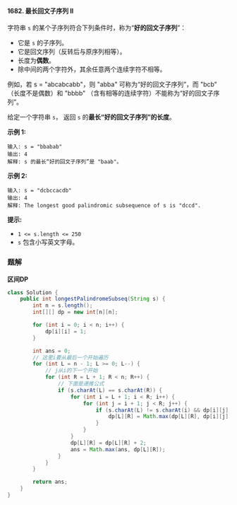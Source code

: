#### 1682. 最长回文子序列 II

字符串 `s` 的某个子序列符合下列条件时，称为“**好的回文子序列**”：

- 它是 `s` 的子序列。
- 它是回文序列（反转后与原序列相等）。
- 长度为**偶数**。
- 除中间的两个字符外，其余任意两个连续字符不相等。

例如，若 s = "abcabcabb"，则 "abba" 可称为“好的回文子序列”，而 "bcb" （长度不是偶数）和 "bbbb" （含有相等的连续字符）不能称为“好的回文子序列”。

给定一个字符串 `s`， 返回 `s` 的**最长“好的回文子序列”**的**长度**。

**示例 1:**

```shell
输入: s = "bbabab"
输出: 4
解释: s 的最长“好的回文子序列”是 "baab"。
```

**示例 2:**

```shell
输入: s = "dcbccacdb"
输出: 4
解释: The longest good palindromic subsequence of s is "dccd".
```

**提示:**

- `1 <= s.length <= 250`
- `s` 包含小写英文字母。

### 题解

**区间DP**

```java
class Solution {
    public int longestPalindromeSubseq(String s) {
        int n = s.length();
        int[][] dp = new int[n][n];

        for (int i = 0; i < n; i++) {
            dp[i][i] = 1;
        }

        int ans = 0;
        // 这里i要从最后一个开始遍历
        for (int L = n - 1; L >= 0; L--) {
            // j从i的下一个开始
            for (int R = L + 1; R < n; R++) {
                // 下面是递推公式
                if (s.charAt(L) == s.charAt(R)) {
                    for (int i = L + 1; i < R; i++) {
                        for (int j = i + 1; j < R; j++) {
                            if (s.charAt(L) != s.charAt(i) && dp[i][j] != 0) {
                                dp[L][R] = Math.max(dp[L][R], dp[i][j]);
                            }
                        }
                    }
                    dp[L][R] = dp[L][R] + 2;
                    ans = Math.max(ans, dp[L][R]);
                }
            }
        }

        return ans;
    }
}
```

